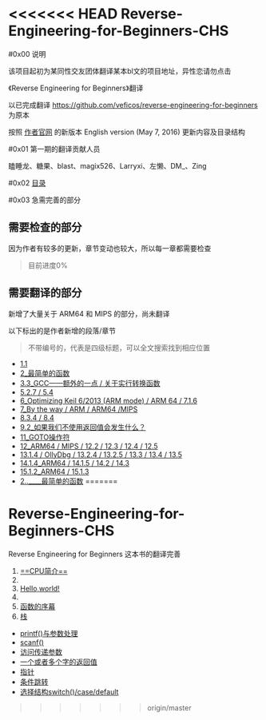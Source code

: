 <<<<<<< HEAD
Reverse-Engineering-for-Beginners-CHS
=

#0x00 说明

该项目起初为某同性交友团体翻译某本bl文的项目地址，异性恋请勿点击

《Reverse Engineering for Beginners》翻译

以已完成翻译 https://github.com/veficos/reverse-engineering-for-beginners  为原本

按照 [作者官网](http://beginners.re/) 的新版本 English version (May 7, 2016) 更新内容及目录结构

#0x01 第一期的翻译贡献人员

瞌睡龙、糖果、blast、magix526、Larryxi、左懒、DM_、Zing

#0x02 [目录](Contents.md)

#0x03 急需完善的部分

需要检查的部分
-
因为作者有较多的更新，章节变动也较大，所以每一章都需要检查
> 目前进度0% 

需要翻译的部分
-
新增了大量关于 ARM64 和 MIPS 的部分，尚未翻译

以下标出的是作者新增的段落/章节
> 不带编号的，代表是四级标题，可以全文搜索找到相应位置

* [1.1](Part-Ⅰ/Chapter-1.md)
* [2_最简单的函数](Part-Ⅰ/Chapter-2.md)
* [3.3_GCC——额外的一点 / 关于实行转换函数](Part-Ⅰ/Chapter-3md)
* [5.2.7 / 5.4 ](Part-Ⅰ/Chapter-5.md)
* [6_Optimizing Keil 6/2013 (ARM mode) / ARM 64 / 7.1.6 ](Part-Ⅰ/Chapter-6.md)
* [7_By the way / ARM / ARM64 /MIPS  ](Part-Ⅰ/Chapter-7.md)
* [8.3.4 / 8.4 ](Part-Ⅰ/Chapter-8.md)
* [9.2_如果我们不使用返回值会发生什么？](Part-Ⅰ/Chapter-9.md)
* [11_GOTO操作符](Part-Ⅰ/Chapter-11.md)
* [12_ARM64 / MIPS / 12.2 / 12.3 / 12.4 / 12.5 ](Part-Ⅰ/Chapter-12.md)
* [13.1.4 / OllyDbg / 13.2.4 / 13.2.5 / 13.3 / 13.4 / 13.5 ](Part-Ⅰ/Chapter-13.md)
* [14.1.4_ARM64 / 14.1.5 / 14.2 / 14.3](Part-Ⅰ/Chapter-14.md)
* [15.1.2_ARM64 / 15.1.3 ](Part-Ⅰ/Chapter-15.md)
* [2..____最简单的函数](Part-Ⅰ/Chapter-2.md)
=======
# Reverse-Engineering-for-Beginners-CHS
Reverse Engineering for Beginners  这本书的翻译完善
1. [==CPU简介==](Part-Ⅰ/Chapter-1.md)
2. 
3. [Hello,world!](Part-Ⅰ/Chapter-2.md)
4.  
3. [函数的序幕](Part-Ⅰ/Chapter-3.md)
4. [栈](Part-Ⅰ/Chapter-4.md)
- [printf()与参数处理](Part-Ⅰ/Chapter-5.md)
- [scanf()](Part-Ⅰ/Chapter-6.md)
- [访问传递参数](Part-Ⅰ/Chapter-7.md)
- [一个或者多个字的返回值](Part-Ⅰ/Chapter-8.md)
- [指针](Part-Ⅰ/Chapter-9.md)
- [条件跳转](Part-Ⅰ/Chapter-10.md)
- [选择结构switch()/case/default](Part-Ⅰ/Chapter-11.md)
>>>>>>> origin/master
